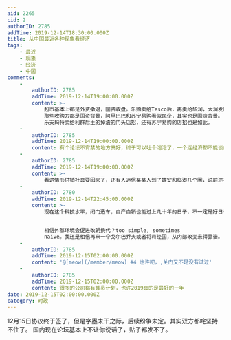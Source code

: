 ```yaml
---
aid: 2265
cid: 2
authorID: 2785
addTime: 2019-12-14T18:30:00.000Z
title: 从中国最近各种现象看经济
tags:
    - 最近
    - 现象
    - 经济
    - 中国
comments:
    -
        authorID: 2785
        addTime: 2019-12-14T19:00:00.000Z
        content: >-
            超市基本上都是外资撤退，国资收盘。乐购卖给Tesco后，再卖给华润，大润发欧尚放阿里巴巴收购；韩国乐天玛特卖给利群；麦德龙被物美收购；家乐福和迪亚天天被苏宁易购收购；沃尔玛店里收缩，唯一奇葩的是cosco这个时候开进中国，跟特斯拉一样，个别的标杆作用。
            那些收购方都是国资背景，阿里巴巴和苏宁易购看似民企，其实也是国资背景。
            乐天玛特卖给利群后土的掉渣的门头店招，还有苏宁易购的店招也是如此。
    -
        authorID: 2785
        addTime: 2019-12-14T19:00:00.000Z
        content: 有个论坛不宵禁的地方真好，终于可以吐个泡泡了，一个连经济都不能谈的地方很恐怖。
    -
        authorID: 2785
        addTime: 2019-12-14T19:00:00.000Z
        content: >-
            看这情形供销社真要回来了，还有人迷信某某人划了雄安和临港几个圈，说前途不可限量，今时不同往日了，内部环境和外部环境都觉定了圈是白划了，某些人就是以为自己有贪天之功。
    -
        authorID: 2780
        addTime: 2019-12-14T22:45:00.000Z
        content: >-
            现在这个科技水平，闭门造车，自产自销也能过上几十年的日子，不一定是好日子，但是饿不死人。再说了，就算饿死人的“自然灾害”也没看什么人能反抗。关掉国门，收回一切掌控在手里，用监控和AI来恐怖统治，谁敢造反？


            相信外部环境会促进改朝换代？too simple, sometimes
            naive。我还是相信再来一个戈尔巴乔夫或者将蒋经国，从内部改变来得靠谱。
    -
        authorID: 2785
        addTime: 2019-12-15T02:00:00.000Z
        content: '@[meow](/member/meow) #4 也许吧，,关门又不是没有试过'
    -
        authorID: 2785
        addTime: 2019-12-15T02:00:00.000Z
        content: 很多的公司都有裁员计划，也许2019真的是最好的一年
date: 2019-12-15T02:00:00.000Z
category: 时政
---
```


12月15日协议终于签了，但是字墨未干之际，后续纷争未定。其实双方都咤坚持不住了。 国内现在论坛基本上不让你说话了，贴子都发不了。
